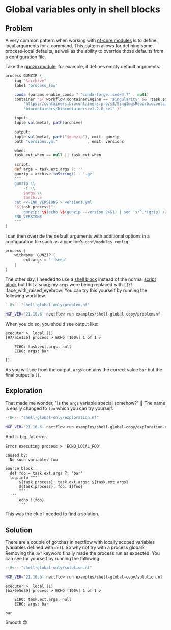 # Global variables only in shell blocks

## Problem

A very common pattern when working with [nf-core modules](https://nf-co.re/modules) is to define local arguments for a command. This pattern allows for defining some process-local defaults, as well as the ability to override those defaults from a configuration file.

Take the [gunzip module](https://nf-co.re/modules/gunzip), for example, it defines empty default arguments.

```groovy title="gunzip/main.nf" linenums="1" hl_lines="21"
process GUNZIP {
    tag "$archive"
    label 'process_low'

    conda (params.enable_conda ? "conda-forge::sed=4.7" : null)
    container "${ workflow.containerEngine == 'singularity' && !task.ext.singularity_pull_docker_container ?
        'https://containers.biocontainers.pro/s3/SingImgsRepo/biocontainers/v1.2.0_cv1/biocontainers_v1.2.0_cv1.img' :
        'biocontainers/biocontainers:v1.2.0_cv1' }"

    input:
    tuple val(meta), path(archive)

    output:
    tuple val(meta), path("$gunzip"), emit: gunzip
    path "versions.yml"             , emit: versions

    when:
    task.ext.when == null || task.ext.when

    script:
    def args = task.ext.args ?: ''
    gunzip = archive.toString() - '.gz'
    """
    gunzip \\
        -f \\
        $args \\
        $archive
    cat <<-END_VERSIONS > versions.yml
    "${task.process}":
        gunzip: \$(echo \$(gunzip --version 2>&1) | sed 's/^.*(gzip) //; s/ Copyright.*\$//')
    END_VERSIONS
    """
}
```

I can then override the default arguments with additional options in a configuration file such as a pipeline's `conf/modules.config`.

```groovy title="conf/modules.config"
process {
    withName: GUNZIP {
        ext.args = '--keep'
    }
}
```

The other day, I needed to use a [shell block](https://www.nextflow.io/docs/latest/process.html#shell) instead of the normal [script block](https://www.nextflow.io/docs/latest/process.html#script) but I hit a snag; my `args` were being replaced with `[]`?! :face_with_raised_eyebrow: You can try this yourself by running the following workflow.

```groovy title="problem.nf" linenums="1" hl_lines="13"
--8<-- "shell-global-only/problem.nf"
```

```bash
NXF_VER='21.10.6' nextflow run examples/shell-global-copy/problem.nf
```

When you do so, you should see output like:

```output
executor >  local (1)
[97/a1e136] process > ECHO [100%] 1 of 1 ✔

    ECHO: task.ext.args: null
    ECHO: args: bar

[]
```

As you will see from the output, `args` contains the correct value `bar` but the final output is `[]`.

## Exploration

That made me wonder, "Is the `args` variable special somehow?" :thinking: The name is easily changed to `foo` which you can try yourself.

```groovy title="exploration.nf" linenums="1" hl_lines="9 13 17"
--8<-- "shell-global-only/exploration.nf"
```

```bash
NXF_VER='21.10.6' nextflow run examples/shell-global-copy/exploration.nf
```

And :boom: big, fat error.

```output
Error executing process > 'ECHO_LOCAL_FOO'

Caused by:
  No such variable: foo

Source block:
  def foo = task.ext.args ?: 'bar'
  log.info """
      ${task.process}: task.ext.args: ${task.ext.args}
      ${task.process}: foo: ${foo}
      """
  '''
      echo !{foo}
      '''
```

This was the clue I needed to find a solution.

## Solution

There are a couple of gotchas in nextflow with locally scoped variables (variables defined with `def`). So why not try with a process global? Removing the `def` keyword finally made the process run as expected. You can see for yourself by running the following:

```groovy title="solution.nf" linenums="1" hl_lines="9"
--8<-- "shell-global-only/solution.nf"
```

```bash
NXF_VER='21.10.6' nextflow run examples/shell-global-copy/solution.nf
```

```output
executor >  local (1)
[ba/0e5d39] process > ECHO [100%] 1 of 1 ✔

    ECHO: task.ext.args: null
    ECHO: args: bar

bar
```

Smooth :sunglasses:
